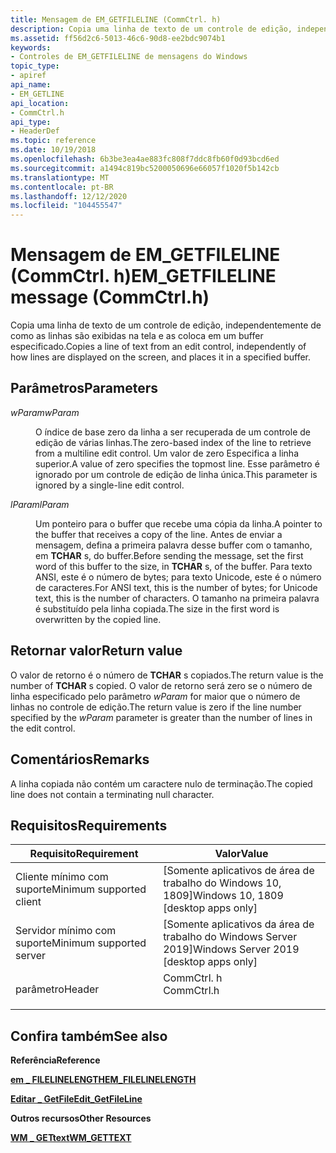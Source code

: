 ```yaml
---
title: Mensagem de EM_GETFILELINE (CommCtrl. h)
description: Copia uma linha de texto de um controle de edição, independentemente de como as linhas são exibidas na tela e as coloca em um buffer especificado.
ms.assetid: ff56d2c6-5013-46c6-90d8-ee2bdc9074b1
keywords:
- Controles de EM_GETFILELINE de mensagens do Windows
topic_type:
- apiref
api_name:
- EM_GETLINE
api_location:
- CommCtrl.h
api_type:
- HeaderDef
ms.topic: reference
ms.date: 10/19/2018
ms.openlocfilehash: 6b3be3ea4ae883fc808f7ddc8fb60f0d93bcd6ed
ms.sourcegitcommit: a1494c819bc5200050696e66057f1020f5b142cb
ms.translationtype: MT
ms.contentlocale: pt-BR
ms.lasthandoff: 12/12/2020
ms.locfileid: "104455547"
---
```

# <a name="em_getfileline-message-commctrlh"></a><span data-ttu-id="bb7c7-104">Mensagem de EM_GETFILELINE (CommCtrl. h)</span><span class="sxs-lookup"><span data-stu-id="bb7c7-104">EM_GETFILELINE message (CommCtrl.h)</span></span>

<span data-ttu-id="bb7c7-105">Copia uma linha de texto de um controle de edição, independentemente de como as linhas são exibidas na tela e as coloca em um buffer especificado.</span><span class="sxs-lookup"><span data-stu-id="bb7c7-105">Copies a line of text from an edit control, independently of how lines are displayed on the screen, and places it in a specified buffer.</span></span>

## <a name="parameters"></a><span data-ttu-id="bb7c7-106">Parâmetros</span><span class="sxs-lookup"><span data-stu-id="bb7c7-106">Parameters</span></span>

<dl> <dt>

<span data-ttu-id="bb7c7-107">*wParam*</span><span class="sxs-lookup"><span data-stu-id="bb7c7-107">*wParam*</span></span> 
</dt> <dd>

<span data-ttu-id="bb7c7-108">O índice de base zero da linha a ser recuperada de um controle de edição de várias linhas.</span><span class="sxs-lookup"><span data-stu-id="bb7c7-108">The zero-based index of the line to retrieve from a multiline edit control.</span></span> <span data-ttu-id="bb7c7-109">Um valor de zero Especifica a linha superior.</span><span class="sxs-lookup"><span data-stu-id="bb7c7-109">A value of zero specifies the topmost line.</span></span> <span data-ttu-id="bb7c7-110">Esse parâmetro é ignorado por um controle de edição de linha única.</span><span class="sxs-lookup"><span data-stu-id="bb7c7-110">This parameter is ignored by a single-line edit control.</span></span>

</dd> <dt>

<span data-ttu-id="bb7c7-111">*lParam*</span><span class="sxs-lookup"><span data-stu-id="bb7c7-111">*lParam*</span></span> 
</dt> <dd>

<span data-ttu-id="bb7c7-112">Um ponteiro para o buffer que recebe uma cópia da linha.</span><span class="sxs-lookup"><span data-stu-id="bb7c7-112">A pointer to the buffer that receives a copy of the line.</span></span> <span data-ttu-id="bb7c7-113">Antes de enviar a mensagem, defina a primeira palavra desse buffer com o tamanho, em **TCHAR** s, do buffer.</span><span class="sxs-lookup"><span data-stu-id="bb7c7-113">Before sending the message, set the first word of this buffer to the size, in **TCHAR** s, of the buffer.</span></span> <span data-ttu-id="bb7c7-114">Para texto ANSI, este é o número de bytes; para texto Unicode, este é o número de caracteres.</span><span class="sxs-lookup"><span data-stu-id="bb7c7-114">For ANSI text, this is the number of bytes; for Unicode text, this is the number of characters.</span></span> <span data-ttu-id="bb7c7-115">O tamanho na primeira palavra é substituído pela linha copiada.</span><span class="sxs-lookup"><span data-stu-id="bb7c7-115">The size in the first word is overwritten by the copied line.</span></span>

</dd> </dl>

## <a name="return-value"></a><span data-ttu-id="bb7c7-116">Retornar valor</span><span class="sxs-lookup"><span data-stu-id="bb7c7-116">Return value</span></span>

<span data-ttu-id="bb7c7-117">O valor de retorno é o número de **TCHAR** s copiados.</span><span class="sxs-lookup"><span data-stu-id="bb7c7-117">The return value is the number of **TCHAR** s copied.</span></span> <span data-ttu-id="bb7c7-118">O valor de retorno será zero se o número de linha especificado pelo parâmetro *wParam* for maior que o número de linhas no controle de edição.</span><span class="sxs-lookup"><span data-stu-id="bb7c7-118">The return value is zero if the line number specified by the *wParam* parameter is greater than the number of lines in the edit control.</span></span>

## <a name="remarks"></a><span data-ttu-id="bb7c7-119">Comentários</span><span class="sxs-lookup"><span data-stu-id="bb7c7-119">Remarks</span></span>

<span data-ttu-id="bb7c7-120">A linha copiada não contém um caractere nulo de terminação.</span><span class="sxs-lookup"><span data-stu-id="bb7c7-120">The copied line does not contain a terminating null character.</span></span>

## <a name="requirements"></a><span data-ttu-id="bb7c7-121">Requisitos</span><span class="sxs-lookup"><span data-stu-id="bb7c7-121">Requirements</span></span>



| <span data-ttu-id="bb7c7-122">Requisito</span><span class="sxs-lookup"><span data-stu-id="bb7c7-122">Requirement</span></span> | <span data-ttu-id="bb7c7-123">Valor</span><span class="sxs-lookup"><span data-stu-id="bb7c7-123">Value</span></span> |
|-------------------------------------|----------------------------------------------------------------------------------------------------------|
| <span data-ttu-id="bb7c7-124">Cliente mínimo com suporte</span><span class="sxs-lookup"><span data-stu-id="bb7c7-124">Minimum supported client</span></span><br/> | <span data-ttu-id="bb7c7-125">\[Somente aplicativos de área de trabalho do Windows 10, 1809\]</span><span class="sxs-lookup"><span data-stu-id="bb7c7-125">Windows 10, 1809 \[desktop apps only\]</span></span><br/>                                                           |
| <span data-ttu-id="bb7c7-126">Servidor mínimo com suporte</span><span class="sxs-lookup"><span data-stu-id="bb7c7-126">Minimum supported server</span></span><br/> | <span data-ttu-id="bb7c7-127">\[Somente aplicativos da área de trabalho do Windows Server 2019\]</span><span class="sxs-lookup"><span data-stu-id="bb7c7-127">Windows Server 2019 \[desktop apps only\]</span></span><br/>                                                     |
| <span data-ttu-id="bb7c7-128">parâmetro</span><span class="sxs-lookup"><span data-stu-id="bb7c7-128">Header</span></span><br/>                   | <dl> <span data-ttu-id="bb7c7-129"><dt>CommCtrl. h</dt></span><span class="sxs-lookup"><span data-stu-id="bb7c7-129"><dt>CommCtrl.h</dt></span></span> </dl> |



## <a name="see-also"></a><span data-ttu-id="bb7c7-130">Confira também</span><span class="sxs-lookup"><span data-stu-id="bb7c7-130">See also</span></span>

<dl> <dt>

<span data-ttu-id="bb7c7-131">**Referência**</span><span class="sxs-lookup"><span data-stu-id="bb7c7-131">**Reference**</span></span>
</dt> <dt>

[<span data-ttu-id="bb7c7-132">**em \_ FILELINELENGTH**</span><span class="sxs-lookup"><span data-stu-id="bb7c7-132">**EM\_FILELINELENGTH**</span></span>](em-filelinelength.md)
</dt> <dt>

[<span data-ttu-id="bb7c7-133">**Editar \_ GetFile**</span><span class="sxs-lookup"><span data-stu-id="bb7c7-133">**Edit\_GetFileLine**</span></span>](/windows/win32/api/commctrl/nf-commctrl-edit_getfileline)
</dt> <dt>

<span data-ttu-id="bb7c7-134">**Outros recursos**</span><span class="sxs-lookup"><span data-stu-id="bb7c7-134">**Other Resources**</span></span>
</dt> <dt>

[<span data-ttu-id="bb7c7-135">**WM \_ GETtext**</span><span class="sxs-lookup"><span data-stu-id="bb7c7-135">**WM\_GETTEXT**</span></span>](/windows/desktop/winmsg/wm-gettext)
</dt> </dl>

 

